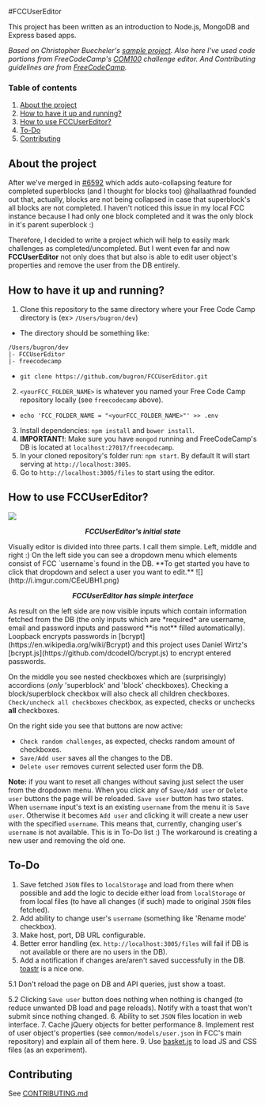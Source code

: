 #FCCUserEditor

This project has been written as an introduction to Node.js, MongoDB and Express based apps.

*Based on Christopher Buecheler's [sample project](https://github.com/cwbuecheler/node-tutorial-for-frontend-devs). Also here I've used code portions from FreeCodeCamp's [COM100]() challenge editor. And Contributing guidelines are from [FreeCodeCamp](https://github.com/FreeCodeCamp/FreeCodeCamp).*

### Table of contents
1. [About the project](#user-content-about-the-project)
2. [How to have it up and running?](#user-content-how-to-have-it-up-and-running)
3. [How to use FCCUserEditor?](#user-content-how-to-use-fccusereditor)
4. [To-Do](#user-content-to-do)
5. [Contributing](#user-content-contributing)

## About the project

After we've merged in [#6592](https://github.com/FreeCodeCamp/FreeCodeCamp/pull/6592) which adds auto-collapsing feature for completed superblocks (and I thought for blocks too) @hallaathrad founded out that, actually, blocks are not being collapsed in case that superblock's all blocks are not completed. I haven't noticed this issue in my local FCC instance because I had only one block completed and it was the only block in it's parent superblock :)

Therefore, I decided to write a project which will help to easily mark challenges as completed/uncompleted. But I went even far and now **FCCUserEditor** not only does that but also is able to edit user object's properties and remove the user from the DB entirely.

## How to have it up and running?

1. Clone this repository to the same directory where your Free Code Camp directory is (ex> `/Users/bugron/dev`)
  * The directory should be something like:
  ```
  /Users/bugron/dev
  |- FCCUserEditor
  |- freecodecamp
  ```
  * `git clone https://github.com/bugron/FCCUserEditor.git`
2. `<yourFCC_FOLDER_NAME>` is whatever you named your Free Code Camp repository locally (see `freecodecamp` above).
  * `echo 'FCC_FOLDER_NAME = "<yourFCC_FOLDER_NAME>"' >> .env`
3. Install dependencies: `npm install` and `bower install`.
4. **IMPORTANT!**: Make sure you have `mongod` running and FreeCodeCamp's DB is located at `localhost:27017/freecodecamp`.
5. In your cloned repository's folder run: `npm start`. By default It will start serving at `http://localhost:3005`.
6. Go to `http://localhost:3005/files` to start using the editor.

## How to use FCCUserEditor?
![](http://i.imgur.com/uGcn5hi.png)
<p align="center"><i><b>FCCUserEditor's initial state</b></i></p>
Visually editor is divided into three parts. I call them simple. Left, middle and right :)
On the left side you can see a dropdown menu which elements consist of FCC `username`s found in the DB. **To get started you have to click that dropdown and select a user you want to edit.**
![](http://i.imgur.com/CEeUBH1.png)
<p align="center"><i><b>FCCUserEditor has simple interface</b></i></p>
As result on the left side are now visible inputs which contain information fetched from the DB (the only inputs which are *required* are username, email and password inputs and password **is not** filled automatically). Loopback encrypts passwords in [bcrypt](https://en.wikipedia.org/wiki/Bcrypt) and this project uses Daniel Wirtz's [bcrypt.js](https://github.com/dcodeIO/bcrypt.js) to encrypt entered passwords.

On the middle you see nested checkboxes which are (surprisingly) accordions (*only* 'superblock' and 'block' checkboxes). Checking a block/superblock checkbox will also check all children checkboxes. `Check/uncheck all checkboxes` checkbox, as expected, checks or unchecks **all** checkboxes.

On the right side you see that buttons are now active:

 - `Check random challenges`, as expected, checks random amount of checkboxes.
 - `Save/Add user` saves all the changes to the DB.
 - `Delete user` removes current selected user form the DB.
 
**Note:** if you want to reset all changes without saving just select the user from the dropdown menu.
When you click any of `Save/Add user` or `Delete user` buttons the page will be reloaded.
`Save user` button has two states. When `username` input's text is an existing `username` from the menu it is `Save user`. Otherwise it becomes `Add user` and clicking it will create a new user with the specified `username`. This means that, currently, changing user's `username` is not available. This is in To-Do list :) The workaround is creating a new user and removing the old one.

## To-Do
1. Save fetched `JSON` files to `localStorage` and load from there when possible and add the logic to decide either load from `localStorage` or from local files (to have all changes (if such) made to original `JSON` files fetched).
2. Add ability to change user's `username` (something like 'Rename mode' checkbox).
3. Make host, port, DB URL configurable.
4. Better error handling (ex. `http://localhost:3005/files` will fail if DB is not available or there are no users in the DB).
5. Add a notification if changes are/aren't saved successfully in the DB. [toastr](https://github.com/codeseven/toastr/) is a nice one.

 5.1 Don't reload the page on DB and API queries, just show a toast.

 5.2 Clicking `Save user` button does nothing when nothing is changed (to reduce unwanted DB load and page reloads). Notify with a toast that won't submit since nothing changed.
6. Ability to set `JSON` files location in web interface.
7. Cache jQuery objects for better performance
8. Implement rest of user object's properties (see `common/models/user.json` in FCC's main repository) and explain all of them here.
9. Use [basket.js](https://github.com/addyosmani/basket.js) to load JS and CSS files (as an experiment).

## Contributing
See [CONTRIBUTING.md](https://github.com/bugron/FCCUserEditor/blob/master/CONTRIBUTING.md)

